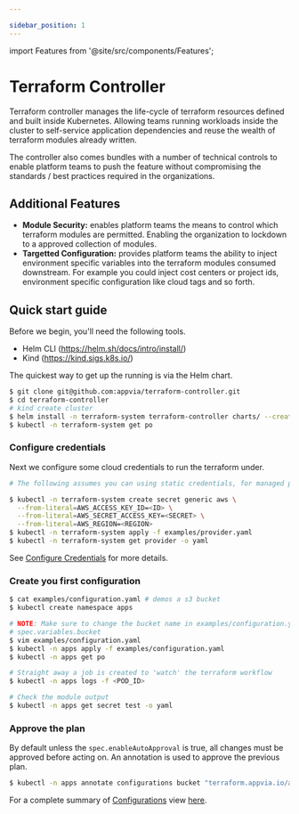 ```yaml
---

sidebar_position: 1
---
```

import Features from '@site/src/components/Features';

# Terraform Controller

Terraform controller manages the life-cycle of terraform resources defined and built inside Kubernetes. Allowing teams running workloads inside the cluster to self-service application dependencies and reuse the wealth of terraform modules already written.

The controller also comes bundles with a number of technical controls to enable platform teams to push the feature without compromising the standards / best practices required in the organizations.

<Features/>

## Additional Features

* **Module Security:** enables platform teams the means to control which terraform modules are permitted. Enabling the organization to lockdown to a approved collection of modules.
* **Targetted Configuration:** provides platform teams the ability to inject environment specific variables into the terraform modules consumed downstream. For example you could inject cost centers or project ids, environment specific configuration like cloud tags and so forth.

## Quick start guide

Before we begin, you'll need the following tools.

* Helm CLI (https://helm.sh/docs/intro/install/)
* Kind (https://kind.sigs.k8s.io/)

The quickest way to get up the running is via the Helm chart.

```bash
$ git clone git@github.com:appvia/terraform-controller.git
$ cd terraform-controller
# kind create cluster
$ helm install -n terraform-system terraform-controller charts/ --create-namespace
$ kubectl -n terraform-system get po
```

### Configure credentials

Next we configure some cloud credentials to run the terraform under.

```bash
# The following assumes you can using static credentials, for managed pod identity see docs

$ kubectl -n terraform-system create secret generic aws \
  --from-literal=AWS_ACCESS_KEY_ID=<ID> \
  --from-literal=AWS_SECRET_ACCESS_KEY=<SECRET> \
  --from-literal=AWS_REGION=<REGION>
$ kubectl -n terraform-system apply -f examples/provider.yaml
$ kubectl -n terraform-system get provider -o yaml
```

See [Configure Credentials](docs/admin/providers.md) for more details.

### Create you first configuration

```bash
$ cat examples/configuration.yaml # demos a s3 bucket
$ kubectl create namespace apps

# NOTE: Make sure to change the bucket name in examples/configuration.yaml
# spec.variables.bucket
$ vim examples/configuration.yaml
$ kubectl -n apps apply -f examples/configuration.yaml
$ kubectl -n apps get po

# Straight away a job is created to 'watch' the terraform workflow
$ kubectl -n apps logs -f <POD_ID>

# Check the module output
$ kubectl -n apps get secret test -o yaml
```

### Approve the plan

By default unless the `spec.enableAutoApproval` is true, all changes must be approved before acting on. An annotation is used to approve the previous plan.

```bash
$ kubectl -n apps annotate configurations bucket "terraform.appvia.io/apply"=true --overwrite
```

For a complete summary of [Configurations](docs/reference/configurations.terraform.appvia.io.md) view [here](docs/developer/configuration.md).
